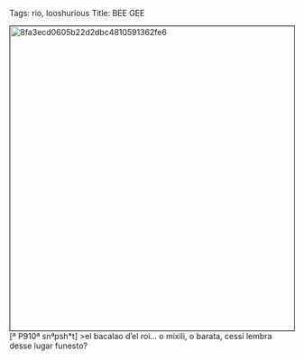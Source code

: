 Tags: rio, looshurious
Title: BEE GEE
  
<p><img src="https://objects.hbvu.su/blotpix/looshurious/IMG_638454375.jpeg" width=540 height=540 alt="8fa3ecd0605b22d2dbc4810591362fe6" border=1>
[ª P910ª snªpsh*t] >el bacalao d’el roi…
o mixili, o barata, cessi lembra desse lugar funesto?